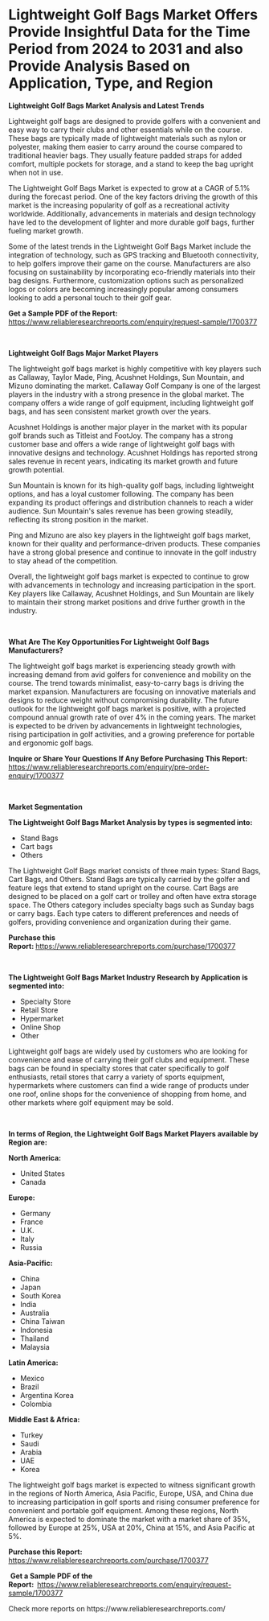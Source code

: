 <p><h1>Lightweight Golf Bags Market Offers Provide Insightful Data for the Time Period from 2024 to 2031 and also Provide Analysis Based on Application, Type, and Region</h1></p><p><strong>Lightweight Golf Bags Market Analysis and Latest Trends</strong></p>
<p><p>Lightweight golf bags are designed to provide golfers with a convenient and easy way to carry their clubs and other essentials while on the course. These bags are typically made of lightweight materials such as nylon or polyester, making them easier to carry around the course compared to traditional heavier bags. They usually feature padded straps for added comfort, multiple pockets for storage, and a stand to keep the bag upright when not in use.</p><p>The Lightweight Golf Bags Market is expected to grow at a CAGR of 5.1% during the forecast period. One of the key factors driving the growth of this market is the increasing popularity of golf as a recreational activity worldwide. Additionally, advancements in materials and design technology have led to the development of lighter and more durable golf bags, further fueling market growth.</p><p>Some of the latest trends in the Lightweight Golf Bags Market include the integration of technology, such as GPS tracking and Bluetooth connectivity, to help golfers improve their game on the course. Manufacturers are also focusing on sustainability by incorporating eco-friendly materials into their bag designs. Furthermore, customization options such as personalized logos or colors are becoming increasingly popular among consumers looking to add a personal touch to their golf gear.</p></p>
<p><strong>Get a Sample PDF of the Report:&nbsp;</strong> <a href="https://www.reliableresearchreports.com/enquiry/request-sample/1700377">https://www.reliableresearchreports.com/enquiry/request-sample/1700377</a></p>
<p>&nbsp;</p>
<p><strong>Lightweight Golf Bags Major Market Players</strong></p>
<p><p>The lightweight golf bags market is highly competitive with key players such as Callaway, Taylor Made, Ping, Acushnet Holdings, Sun Mountain, and Mizuno dominating the market. Callaway Golf Company is one of the largest players in the industry with a strong presence in the global market. The company offers a wide range of golf equipment, including lightweight golf bags, and has seen consistent market growth over the years.</p><p>Acushnet Holdings is another major player in the market with its popular golf brands such as Titleist and FootJoy. The company has a strong customer base and offers a wide range of lightweight golf bags with innovative designs and technology. Acushnet Holdings has reported strong sales revenue in recent years, indicating its market growth and future growth potential.</p><p>Sun Mountain is known for its high-quality golf bags, including lightweight options, and has a loyal customer following. The company has been expanding its product offerings and distribution channels to reach a wider audience. Sun Mountain's sales revenue has been growing steadily, reflecting its strong position in the market.</p><p>Ping and Mizuno are also key players in the lightweight golf bags market, known for their quality and performance-driven products. These companies have a strong global presence and continue to innovate in the golf industry to stay ahead of the competition.</p><p>Overall, the lightweight golf bags market is expected to continue to grow with advancements in technology and increasing participation in the sport. Key players like Callaway, Acushnet Holdings, and Sun Mountain are likely to maintain their strong market positions and drive further growth in the industry.</p></p>
<p>&nbsp;</p>
<p><strong>What Are The Key Opportunities For Lightweight Golf Bags Manufacturers?</strong></p>
<p><p>The lightweight golf bags market is experiencing steady growth with increasing demand from avid golfers for convenience and mobility on the course. The trend towards minimalist, easy-to-carry bags is driving the market expansion. Manufacturers are focusing on innovative materials and designs to reduce weight without compromising durability. The future outlook for the lightweight golf bags market is positive, with a projected compound annual growth rate of over 4% in the coming years. The market is expected to be driven by advancements in lightweight technologies, rising participation in golf activities, and a growing preference for portable and ergonomic golf bags.</p></p>
<p><strong>Inquire or Share Your Questions If Any Before Purchasing This Report:</strong> <a href="https://www.reliableresearchreports.com/enquiry/pre-order-enquiry/1700377">https://www.reliableresearchreports.com/enquiry/pre-order-enquiry/1700377</a></p>
<p>&nbsp;</p>
<p><strong>Market Segmentation</strong></p>
<p><strong>The Lightweight Golf Bags Market Analysis by types is segmented into:</strong></p>
<p><ul><li>Stand Bags</li><li>Cart bags</li><li>Others</li></ul></p>
<p><p>The Lightweight Golf Bags market consists of three main types: Stand Bags, Cart Bags, and Others. Stand Bags are typically carried by the golfer and feature legs that extend to stand upright on the course. Cart Bags are designed to be placed on a golf cart or trolley and often have extra storage space. The Others category includes specialty bags such as Sunday bags or carry bags. Each type caters to different preferences and needs of golfers, providing convenience and organization during their game.</p></p>
<p><strong>Purchase this Report:&nbsp;</strong><a href="https://www.reliableresearchreports.com/purchase/1700377">https://www.reliableresearchreports.com/purchase/1700377</a></p>
<p>&nbsp;</p>
<p><strong>The Lightweight Golf Bags Market Industry Research by Application is segmented into:</strong></p>
<p><ul><li>Specialty Store</li><li>Retail Store</li><li>Hypermarket</li><li>Online Shop</li><li>Other</li></ul></p>
<p><p>Lightweight golf bags are widely used by customers who are looking for convenience and ease of carrying their golf clubs and equipment. These bags can be found in specialty stores that cater specifically to golf enthusiasts, retail stores that carry a variety of sports equipment, hypermarkets where customers can find a wide range of products under one roof, online shops for the convenience of shopping from home, and other markets where golf equipment may be sold.</p></p>
<p>&nbsp;</p>
<p><strong>In terms of Region, the Lightweight Golf Bags Market Players available by Region are:</strong></p>
<p>
    <p> <strong> North America: </strong>
        <ul>
            <li>United States</li>
            <li>Canada</li>
        </ul>
        </p> 
    <p> <strong> Europe: </strong>
        <ul>
            <li>Germany</li>
            <li>France</li>
            <li>U.K.</li>
            <li>Italy</li>
            <li>Russia</li>
        </ul>
        </p> 
    <p> <strong> Asia-Pacific: </strong>
        <ul>
            <li>China</li>
            <li>Japan</li>
            <li>South Korea</li>
            <li>India</li>
            <li>Australia</li>
            <li>China Taiwan</li>
            <li>Indonesia</li>
            <li>Thailand</li>
            <li>Malaysia</li>
        </ul>
        </p> 
    <p> <strong> Latin America: </strong>
        <ul>
            <li>Mexico</li>
            <li>Brazil</li>
            <li>Argentina Korea</li>
            <li>Colombia</li>
        </ul>
        </p> 
    <p> <strong> Middle East & Africa: </strong>
        <ul>
            <li>Turkey</li>
            <li>Saudi</li>
            <li>Arabia</li>
            <li>UAE</li>
            <li>Korea</li>
        </ul>
    </p>
    </p>
<p><p>The lightweight golf bags market is expected to witness significant growth in the regions of North America, Asia Pacific, Europe, USA, and China due to increasing participation in golf sports and rising consumer preference for convenient and portable golf equipment. Among these regions, North America is expected to dominate the market with a market share of 35%, followed by Europe at 25%, USA at 20%, China at 15%, and Asia Pacific at 5%.</p></p>
<p><strong>Purchase this Report: </strong><a href="https://www.reliableresearchreports.com/purchase/1700377">https://www.reliableresearchreports.com/purchase/1700377</a></p>
<p>&nbsp;<strong>Get a Sample PDF of the Report:&nbsp;&nbsp;</strong><a href="https://www.reliableresearchreports.com/enquiry/request-sample/1700377">https://www.reliableresearchreports.com/enquiry/request-sample/1700377</a></p>
<p><strong></strong></p>
<p>Check more reports on https://www.reliableresearchreports.com/</p>